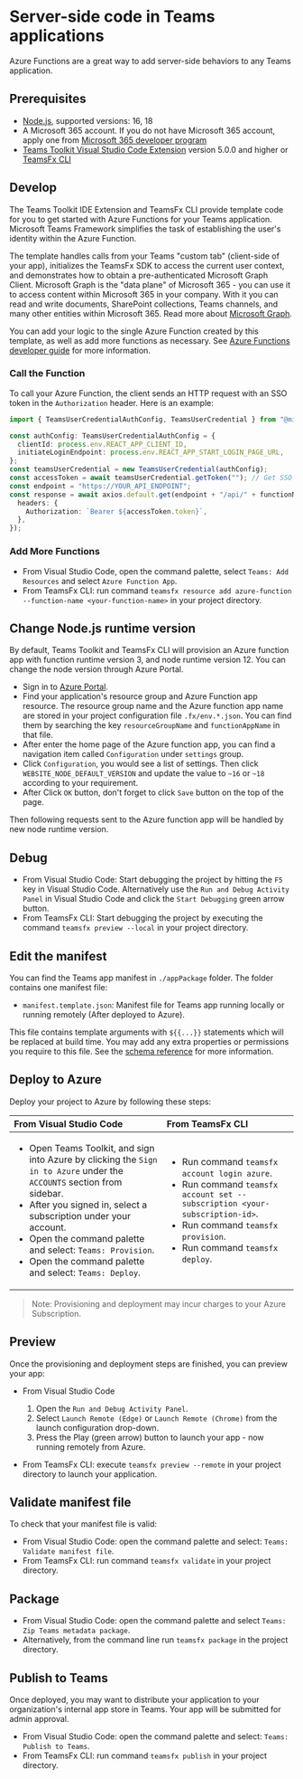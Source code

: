 # Server-side code in Teams applications

Azure Functions are a great way to add server-side behaviors to any Teams application.

## Prerequisites

- [Node.js](https://nodejs.org/), supported versions: 16, 18
- A Microsoft 365 account. If you do not have Microsoft 365 account, apply one from [Microsoft 365 developer program](https://developer.microsoft.com/en-us/microsoft-365/dev-program)
- [Teams Toolkit Visual Studio Code Extension](https://aka.ms/teams-toolkit) version 5.0.0 and higher or [TeamsFx CLI](https://aka.ms/teamsfx-cli)

## Develop

The Teams Toolkit IDE Extension and TeamsFx CLI provide template code for you to get started with Azure Functions for your Teams application. Microsoft Teams Framework simplifies the task of establishing the user's identity within the Azure Function.

The template handles calls from your Teams "custom tab" (client-side of your app), initializes the TeamsFx SDK to access the current user context, and demonstrates how to obtain a pre-authenticated Microsoft Graph Client. Microsoft Graph is the "data plane" of Microsoft 365 - you can use it to access content within Microsoft 365 in your company. With it you can read and write documents, SharePoint collections, Teams channels, and many other entities within Microsoft 365. Read more about [Microsoft Graph](https://docs.microsoft.com/en-us/graph/overview).

You can add your logic to the single Azure Function created by this template, as well as add more functions as necessary. See [Azure Functions developer guide](https://docs.microsoft.com/en-us/azure/azure-functions/functions-reference) for more information.

### Call the Function

To call your Azure Function, the client sends an HTTP request with an SSO token in the `Authorization` header. Here is an example:

```ts
import { TeamsUserCredentialAuthConfig, TeamsUserCredential } from "@microsoft/teamsfx";

const authConfig: TeamsUserCredentialAuthConfig = {
  clientId: process.env.REACT_APP_CLIENT_ID,
  initiateLoginEndpoint: process.env.REACT_APP_START_LOGIN_PAGE_URL,
};
const teamsUserCredential = new TeamsUserCredential(authConfig);
const accessToken = await teamsUserCredential.getToken(""); // Get SSO token
const endpoint = "https://YOUR_API_ENDPOINT";
const response = await axios.default.get(endpoint + "/api/" + functionName, {
  headers: {
    Authorization: `Bearer ${accessToken.token}`,
  },
});
```

### Add More Functions

- From Visual Studio Code, open the command palette, select `Teams: Add Resources` and select `Azure Function App`.
- From TeamsFx CLI: run command `teamsfx resource add azure-function --function-name <your-function-name>` in your project directory.

## Change Node.js runtime version

By default, Teams Toolkit and TeamsFx CLI will provision an Azure function app with function runtime version 3, and node runtime version 12. You can change the node version through Azure Portal.

- Sign in to [Azure Portal](https://azure.microsoft.com/).
- Find your application's resource group and Azure Function app resource. The resource group name and the Azure function app name are stored in your project configuration file `.fx/env.*.json`. You can find them by searching the key `resourceGroupName` and `functionAppName` in that file.
- After enter the home page of the Azure function app, you can find a navigation item called `Configuration` under `settings` group.
- Click `Configuration`, you would see a list of settings. Then click `WEBSITE_NODE_DEFAULT_VERSION` and update the value to `~16` or `~18` according to your requirement.
- After Click `OK` button, don't forget to click `Save` button on the top of the page.

Then following requests sent to the Azure function app will be handled by new node runtime version.

## Debug

- From Visual Studio Code: Start debugging the project by hitting the `F5` key in Visual Studio Code. Alternatively use the `Run and Debug Activity Panel` in Visual Studio Code and click the `Start Debugging` green arrow button.
- From TeamsFx CLI: Start debugging the project by executing the command `teamsfx preview --local` in your project directory.

## Edit the manifest

You can find the Teams app manifest in `./appPackage` folder. The folder contains one manifest file:

- `manifest.template.json`: Manifest file for Teams app running locally or running remotely (After deployed to Azure).

This file contains template arguments with `${{...}}` statements which will be replaced at build time. You may add any extra properties or permissions you require to this file. See the [schema reference](https://docs.microsoft.com/en-us/microsoftteams/platform/resources/schema/manifest-schema) for more information.

## Deploy to Azure

Deploy your project to Azure by following these steps:

| From Visual Studio Code                                                                                                                                                                                                                                                                                                                        | From TeamsFx CLI                                                                                                                                                                                                                   |
| :--------------------------------------------------------------------------------------------------------------------------------------------------------------------------------------------------------------------------------------------------------------------------------------------------------------------------------------------- | :--------------------------------------------------------------------------------------------------------------------------------------------------------------------------------------------------------------------------------- |
| <ul><li>Open Teams Toolkit, and sign into Azure by clicking the `Sign in to Azure` under the `ACCOUNTS` section from sidebar.</li> <li>After you signed in, select a subscription under your account.</li><li>Open the command palette and select: `Teams: Provision`.</li><li>Open the command palette and select: `Teams: Deploy`.</li></ul> | <ul> <li>Run command `teamsfx account login azure`.</li> <li>Run command `teamsfx account set --subscription <your-subscription-id>`.</li> <li> Run command `teamsfx provision`.</li> <li>Run command `teamsfx deploy`. </li></ul> |

> Note: Provisioning and deployment may incur charges to your Azure Subscription.

## Preview

Once the provisioning and deployment steps are finished, you can preview your app:

- From Visual Studio Code

  1. Open the `Run and Debug Activity Panel`.
  1. Select `Launch Remote (Edge)` or `Launch Remote (Chrome)` from the launch configuration drop-down.
  1. Press the Play (green arrow) button to launch your app - now running remotely from Azure.

- From TeamsFx CLI: execute `teamsfx preview --remote` in your project directory to launch your application.

## Validate manifest file

To check that your manifest file is valid:

- From Visual Studio Code: open the command palette and select: `Teams: Validate manifest file`.
- From TeamsFx CLI: run command `teamsfx validate` in your project directory.

## Package

- From Visual Studio Code: open the command palette and select `Teams: Zip Teams metadata package`.
- Alternatively, from the command line run `teamsfx package` in the project directory.

## Publish to Teams

Once deployed, you may want to distribute your application to your organization's internal app store in Teams. Your app will be submitted for admin approval.

- From Visual Studio Code: open the command palette and select: `Teams: Publish to Teams`.
- From TeamsFx CLI: run command `teamsfx publish` in your project directory.
